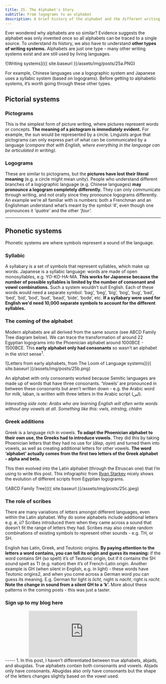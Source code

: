 ```yaml
---
title: 25. The Alphabet's Story
subtitle: From logograms to an alphabet
description: A brief history of the alphabet and the different writing systems used by languages
---
```


Ever wondered why alphabets are so similar? Evidence suggests the alphabet was only invented once so all alphabets can be traced to a single source. To understand its history, we also have to understand __other types of writing systems.__ Alphabets are just one type - many other writing systems exist and are still used by living languages.

![Writing systems]({{ site.baseurl }}/assets/img/posts/25a.PNG)

For example, Chinese languages use a logographic system and Japanese uses a syllabic system (based on logograms). Before getting to alphabetic systems, it’s worth going through these other types.

## Pictorial systems
### Pictograms
This is the simplest form of picture writing, where pictures represent words or concepts. __The meaning of a pictogram is immediately evident.__ For example, the sun would be represented by a circle. Linguists argue that pictograms can only express part of what can be communicated by a language (*compare that with English, where everything in the language can be articulated in writing).*

### Logograms
These are similar to pictograms, but the __pictures have lost their literal meaning__ (e.g. a circle might mean unity). People who understand different branches of a logographic language (e.g. Chinese languages) __may pronounce a logogram completely differently.__ They can only communicate through writing, and not orally since they pronounce logograms differently. An example we’re all familiar with is numbers: both a Frenchman and an Englishman understand what’s meant by the symbol ‘4’, even though one pronounces it *'quatre'* and the other *'four'.*

-----

## Phonetic systems
Phonetic systems are where symbols represent a sound of the language.

### Syllabic
A syllabary is a set of symbols that represent syllables, which make up words. Japanese is a syllabic language: words are made of open monosyllables, e.g. YO-KO-HA-MA. __This works for Japanese because the number of possible syllables is limited by the number of consonant and vowel combinations.__ Such a system wouldn’t suit English. Each of these words would need a separate symbol: ‘bag’, ‘beg’, ‘big’, ‘bog’, ‘bug’, ‘bad’, ‘bed’, ‘bid’, ‘bod’, ‘bud’, ‘bead’, ‘bide’, ‘bode’, etc. __If a syllabary were used for English we'd need 10,000 separate symbols to account for the different syllables.__

### The coming of the alphabet
Modern alphabets are all derived from the same source (see ABCD Family Tree diagram below). We can trace the transformation of around 22 Egyptian logograms into the Phoenician alphabet around 1000BCE - 1500BCE. This __early alphabet only had consonants__ so wasn’t an alphabet in the strict sense<sup>1</sup>.


![Letters from early alphabets, from The Loom of Language systems]({{ site.baseurl }}/assets/img/posts/25b.png)


An alphabet with only consonants worked because Semitic languages are made up of words that have three consonants. ‘Vowels’ are pronounced in between these consonants but aren’t written down - e.g. the Arabic word for milk, laban, is written with three letters in the Arabic script (لبن).

*Interesting side note: Arabs who are learning English will often write words without any vowels at all. Something like this: vwls, intrstng, chldrn*

### Greek additions
Greek is a language rich in vowels. __To adapt the Phoenician alphabet to their own use, the Greeks had to introduce vowels.__ They did this by taking Phoenician letters that they had no use for (*ālep, ayin*) and turned them into vowels, as well as creating additional letters for other vowels. __The word ‘alphabet’ actually comes from the first two letters of the Greek alphabet - alpha and beta.__

This then evolved into the Latin alphabet (through the Etruscan one) that I’m using to write this post. This infographic from [Ryan Starkey](https://starkeycomics.com/home/) nicely shows the evolution of different scripts from Egyptian logograms.

![ABCD Family Tree]({{ site.baseurl }}/assets/img/posts/25c.jpeg)

### The role of scribes
There are many variations of letters amongst different languages, even within the Latin alphabet. Why do some alphabets include additional letters e.g. ø, ü? Scribes introduced them when they came across a sound that doesn’t fit the range of letters they had. Scribes may also create random combinations of existing symbols to represent other sounds - e.g. TH, or SH.

English has Latin, Greek, and Teutonic origins. __By paying attention to the letters a word contains, you can tell its origin and guess its meaning:__ if the word contains SH (so spelt) it’s of Teutonic origin, but if it contains the SH sound spelt as TI (e.g. nation) then it’s of French-Latin origin. Another example is GH (when silent in English, e.g. in light) - these words have Teutonic origins2, and when you come across a German word you can guess its meaning. E.g. German for light is *licht*, night is *nacht*, right is *racht*. __Note the change in sound from a silent GH to a ‘k’.__ More about these patterns in the coming posts - this was just a taster.

### Sign up to my blog here
<div
  style="text-align:center;width:100%;">
<iframe src="https://taariq.substack.com/embed" width="350" height="150" style="border:1px solid #EEE; background:white; margin: 0 auto; dislay: block;" frameborder="0" scrolling="no"></iframe>

</div>
-----
1. In this post, I haven’t differentiated between true alphabets, abjads, and abugidas. True alphabets contain both consonants and vowels. Abjads only have consonants. Abugidas also only have consonants but the shape of the letters changes slightly based on the vowel used.


